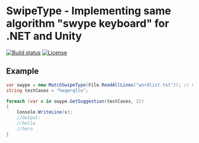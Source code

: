 # SwipeType - Implementing same algorithm "swype keyboard" for .NET and Unity

[![Build status](https://ci.appveyor.com/api/projects/status/o8nxa5oeqp9y95d6/branch/master?svg=true)](https://ci.appveyor.com/project/Neargye/swipetype/branch/master)
[![License](https://img.shields.io/github/license/Neargye/SwipeType.svg)](LICENSE)

## Example

```cs
var swype = new MatchSwipeType(File.ReadAllLines("wordlist.txt")); // File with a list of words
string testCases = "heqerqllo";

foreach (var x in swype.GetSuggestion(testCases, 2))
{
    Console.WriteLine(x);
    //Output:
    //hello
    //hero
}
```

